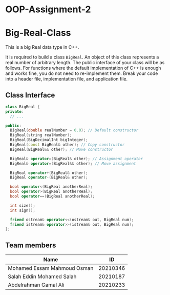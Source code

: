 # OOP-Assignment-2

# Big-Real-Class
This is a big Real data type in C++.



It is required to build a class `BigReal`. An object of this class represents a real number of arbitrary length. The public interface of your class will be as follows. For functions where the default implementation of C++ is enough and works fine, you do not need to re-implement them. Break your code into a header file, implementation file, and application file.

## Class Interface

```cpp
class BigReal {
private:
  // ...

public:
  BigReal(double realNumber = 0.0); // Default constructor
  BigReal(string realNumber);
  BigReal(BigDecimalInt bigInteger);
  BigReal(const BigReal& other); // Copy constructor
  BigReal(BigReal&& other); // Move constructor

  BigReal& operator=(BigReal& other); // Assignment operator
  BigReal& operator=(BigReal&& other); // Move assignment 

  BigReal operator+(BigReal& other);
  BigReal operator-(BigReal& other);

  bool operator<(BigReal anotherReal); 
  bool operator>(BigReal anotherReal); 
  bool operator==(BigReal anotherReal); 

  int size(); 
  int sign(); 

  friend ostream& operator<<(ostream& out, BigReal num);
  friend istream& operator>>(istream& out, BigReal num);
};
```

## Team members
| Name | ID |
|------|----|
| Mohamed Essam Mahmoud Osman | 20210346 |
| Salah Eddin Mohamed Salah | 20210187 | 
| Abdelrahman Gamal Ali | 20210233 |
